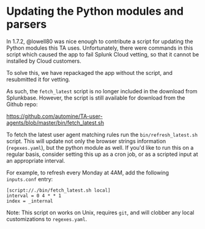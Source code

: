# Updating the Python modules and parsers
In 1.7.2, @lowell80 was nice enough to contribute a script for updating the
Python modules this TA uses.
Unfortunately, there were commands in this script which caused the app to fail
Splunk Cloud vetting, so that it cannot be installed by Cloud customers.

To solve this, we have repackaged the app without the script, and resubmitted it
for vetting.

As such, the `fetch_latest` script is no longer included in the download from
Splunkbase. However, the script is still available for download from the
Github repo:

https://github.com/automine/TA-user-agents/blob/master/bin/fetch_latest.sh

To fetch the latest user agent matching rules run the `bin/refresh_latest.sh` script.  This will update not only the browser strings information (`regexes.yaml`), but the python module as well.  If you'd like to run this on a regular basis, consider setting this up as a cron job, or as a scripted input at an appropriate interval.

For example, to refresh every Monday at 4AM, add the following `inputs.conf` entry:

    [script://./bin/fetch_latest.sh local]
    interval = 0 4 * * 1
    index = _internal

Note:  This script on works on Unix, requires `git`, and will clobber any local customizations to `regexes.yaml`.
